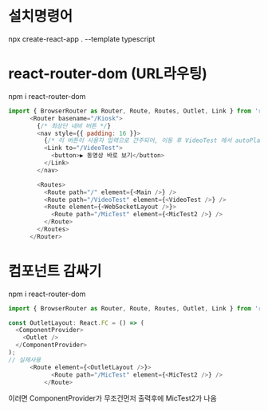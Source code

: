 # 설치명령어 
npx create-react-app . --template typescript


# react-router-dom (URL라우팅)
npm i react-router-dom
```javascript
import { BrowserRouter as Router, Route, Routes, Outlet, Link } from 'react-router-dom';
      <Router basename="/Kiosk">
        {/* 최상단 네비 버튼 */}
        <nav style={{ padding: 16 }}>
          {/* 이 버튼이 사용자 입력으로 간주되어, 이동 후 VideoTest 에서 autoPlay 음소거 해제 가능 */}
          <Link to="/VideoTest">
            <button>▶️ 동영상 바로 보기</button>
          </Link>
        </nav>

        <Routes>
          <Route path="/" element={<Main />} />
          <Route path="/VideoTest" element={<VideoTest />} />
          <Route element={<WebSocketLayout />}>
            <Route path="/MicTest" element={<MicTest2 />} />
          </Route>
        </Routes>
      </Router>
```

# 컴포넌트 감싸기

npm i react-router-dom
```javascript
import { BrowserRouter as Router, Route, Routes, Outlet, Link } from 'react-router-dom';

const OutletLayout: React.FC = () => (
  <ComponentProvider>
    <Outlet />
  </ComponentProvider>
);
// 실제사용
      <Route element={<OutletLayout />}>
            <Route path="/MicTest" element={<MicTest2 />} />
          </Route>

```
이러면 ComponentProvider가 무조건먼저 출력후에 MicTest2가 나옴